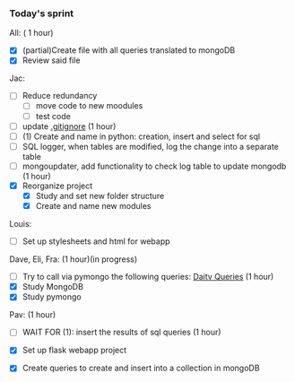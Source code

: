 ### Today's sprint

All:
( 1 hour)
- [x] (partial)Create file with all queries translated to mongoDB
- [x] Review said file

Jac:

- [ ] Reduce redundancy
    - [ ] move code to new moodules
    - [ ] test code
- [ ] update [.gitignore](https://github.com/Netherfield/daitv/blob/main/.gitignore)
(1 hour)
- [ ] (1) Create and name in python: creation, insert and select for sql
- [ ] SQL logger, when tables are modified, log the change into a separate table
- [ ] mongoupdater, add functionality to check log table to update mongodb
(1 hour)
- [x] Reorganize project
    - [x] Study and set new folder structure
    - [x] Create and name new modules

Louis:
- [ ] Set up stylesheets and html for webapp

Dave, Eli, Fra:
(1 hour)(in progress)
- [ ] Try to call via pymongo the following queries: [Daitv Queries](https://github.com/Netherfield/daitv/blob/main/docs/queries.md)
(1 hour)
- [x] Study MongoDB
- [x] Study pymongo

Pav:
(1 hour)
- [ ] WAIT FOR (1): insert the results of sql queries
(1 hour)
- [x] Set up flask webapp project
- [x] Create queries to create and insert into a collection in mongoDB





